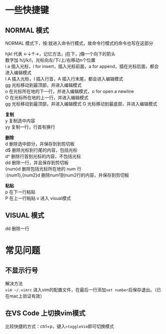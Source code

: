 # 一些快捷键
## NORMAL 模式
NORMAL 模式下，按:就进入命令行模式，故命令行模式的命令也写在这部分  

hjkl 代表 ←↓↑→，记忆方法，j在下，j像一个向下的箭头  
数字加 h/j/k/l，光标向左/下/上/右移动n个位置  
i a 插入光标，i for insert，插入光标前面，a for append，插在光标后面，都会进入编辑模式  
I A 插入光标，I 插入行首，A 插入行末尾，都会进入编辑模式  
gg 光标移动到最顶部，并进入编辑模式  
o 在光标所在地的下一行，并进入编辑模式，o for open a newline  
O 在光标所在地的上一行，并进入编辑模式  
gg 光标移动到最顶部，并进入编辑模式
G 光标移动到最底部，并进入编辑模式

**复制**  
y 复制选中内容  
yy 复制一行，行首有换行  

**删除**  
d 删除选中部分，并保存到到剪切板   
d$ 删除光标到行尾的内容，包括光标  
d^ 删除行首到光标的内容，不包括光标  
dd 删除一行，并且保存到剪切板  
{num}d 删除包括光标所在地的 num 行  
:{num1},{num2}d 删除num1到num2行的内容，并保存到剪切板  

**粘贴**  
p 在下一行粘贴  
P 在上一行粘贴
v 进入 visual模式  

## VISUAL 模式

dd 删除一行

# 常见问题
## 不显示行号
解决方法  
`vim ~/.vimrc` 进入vim的配置文件，在最后一行添加`set number`后保存退出。（已在mac上验证有效）
## 在VS Code 上切换vim模式
比较快捷的方式：ctrl+p，键入`>toggleVim`即可切换模式
